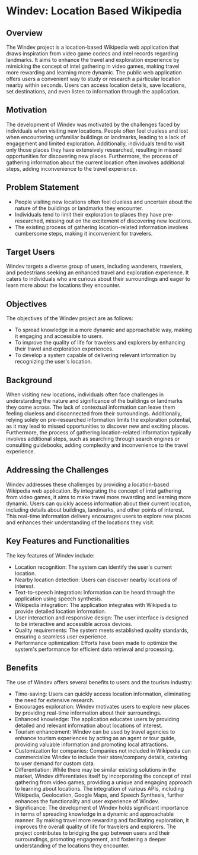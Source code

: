 # Windev: Location Based Wikipedia

## Overview

The Windev project is a location-based Wikipedia web application that draws inspiration from video game codecs and intel records regarding landmarks. It aims to enhance the travel and exploration experience by mimicking the concept of intel gathering in video games, making travel more rewarding and learning more dynamic. The public web application offers users a convenient way to study or research a particular location nearby within seconds. Users can access location details, save locations, set destinations, and even listen to information through the application.

## Motivation

The development of Windev was motivated by the challenges faced by individuals when visiting new locations. People often feel clueless and lost when encountering unfamiliar buildings or landmarks, leading to a lack of engagement and limited exploration. Additionally, individuals tend to visit only those places they have extensively researched, resulting in missed opportunities for discovering new places. Furthermore, the process of gathering information about the current location often involves additional steps, adding inconvenience to the travel experience.

## Problem Statement

- People visiting new locations often feel clueless and uncertain about the nature of the buildings or landmarks they encounter.
- Individuals tend to limit their exploration to places they have pre-researched, missing out on the excitement of discovering new locations.
- The existing process of gathering location-related information involves cumbersome steps, making it inconvenient for travelers.

## Target Users

Windev targets a diverse group of users, including wanderers, travelers, and pedestrians seeking an enhanced travel and exploration experience. It caters to individuals who are curious about their surroundings and eager to learn more about the locations they encounter.

## Objectives

The objectives of the Windev project are as follows:

- To spread knowledge in a more dynamic and approachable way, making it engaging and accessible to users.
- To improve the quality of life for travelers and explorers by enhancing their travel and exploration experiences.
- To develop a system capable of delivering relevant information by recognizing the user's location.

## Background

When visiting new locations, individuals often face challenges in understanding the nature and significance of the buildings or landmarks they come across. The lack of contextual information can leave them feeling clueless and disconnected from their surroundings. Additionally, relying solely on pre-researched information limits the exploration potential, as it may lead to missed opportunities to discover new and exciting places. Furthermore, the process of gathering location-related information typically involves additional steps, such as searching through search engines or consulting guidebooks, adding complexity and inconvenience to the travel experience.

## Addressing the Challenges

Windev addresses these challenges by providing a location-based Wikipedia web application. By integrating the concept of intel gathering from video games, it aims to make travel more rewarding and learning more dynamic. Users can quickly access information about their current location, including details about buildings, landmarks, and other points of interest. This real-time information delivery encourages users to explore new places and enhances their understanding of the locations they visit.

## Key Features and Functionalities

The key features of Windev include:

- Location recognition: The system can identify the user's current location.
- Nearby location detection: Users can discover nearby locations of interest.
- Text-to-speech integration: Information can be heard through the application using speech synthesis.
- Wikipedia integration: The application integrates with Wikipedia to provide detailed location information.
- User interaction and responsive design: The user interface is designed to be interactive and accessible across devices.
- Quality requirements: The system meets established quality standards, ensuring a seamless user experience.
- Performance optimization: Efforts have been made to optimize the system's performance for efficient data retrieval and processing.

## Benefits

The use of Windev offers several benefits to users and the tourism industry:

- Time-saving: Users can quickly access location information, eliminating the need for extensive research.
- Encourages exploration: Windev motivates users to explore new places by providing real-time information about their surroundings.
- Enhanced knowledge: The application educates users by providing detailed and relevant information about locations of interest.
- Tourism enhancement: Windev can be used by travel agencies to enhance tourism experiences by acting as an agent or tour guide, providing valuable information and promoting local attractions.
- Customization for companies: Companies not included in Wikipedia can commercialize Windev to include their store/company details, catering to user demand for custom data.
- Differentiation: While there may be similar existing solutions in the market, Windev differentiates itself by incorporating the concept of intel gathering from video games, providing a unique and engaging approach to learning about locations. The integration of various APIs, including Wikipedia, Geolocation, Google Maps, and Speech Synthesis, further enhances the functionality and user experience of Windev.
- Significance: The development of Windev holds significant importance in terms of spreading knowledge in a dynamic and approachable manner. By making travel more rewarding and facilitating exploration, it improves the overall quality of life for travelers and explorers. The project contributes to bridging the gap between users and their surroundings, promoting engagement, and fostering a deeper understanding of the locations they encounter.
